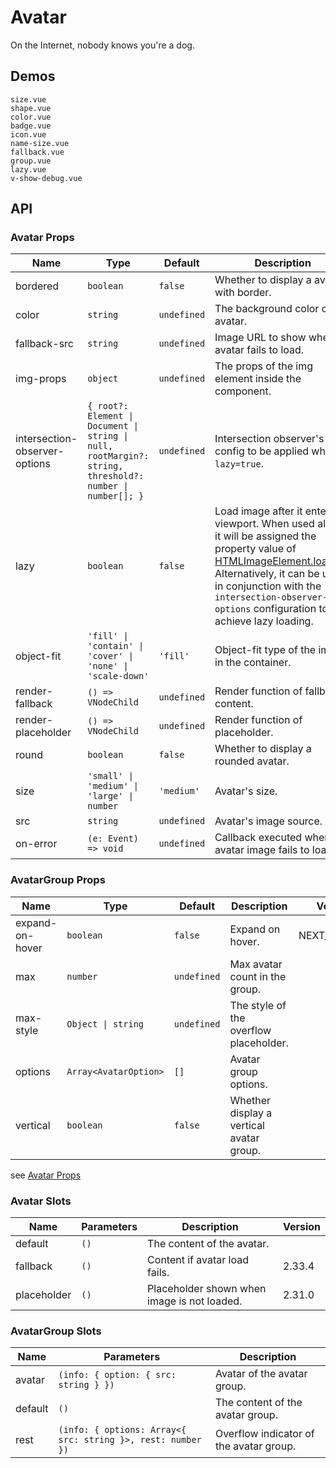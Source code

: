 # Avatar

On the Internet, nobody knows you're a dog.

## Demos

```demo
size.vue
shape.vue
color.vue
badge.vue
icon.vue
name-size.vue
fallback.vue
group.vue
lazy.vue
v-show-debug.vue
```

## API

### Avatar Props

| Name | Type | Default | Description | Version |
| --- | --- | --- | --- | --- |
| bordered | `boolean` | `false` | Whether to display a avatar with border. |  |
| color | `string` | `undefined` | The background color of the avatar. |  |
| fallback-src | `string` | `undefined` | Image URL to show when avatar fails to load. |  |
| img-props | `object` | `undefined` | The props of the img element inside the component. | 2.34.0 |
| intersection-observer-options | `{ root?: Element \| Document \| string \| null, rootMargin?: string, threshold?: number \| number[]; }` | `undefined` | Intersection observer's config to be applied when `lazy=true`. | 2.31.0 |
| lazy | `boolean` | `false` | Load image after it enters viewport. When used alone, it will be assigned the property value of [HTMLImageElement.loading](https://developer.mozilla.org/en-US/docs/Web/API/HTMLImageElement/loading). Alternatively, it can be used in conjunction with the `intersection-observer-options` configuration to achieve lazy loading. | 2.31.0 |
| object-fit | `'fill' \| 'contain' \| 'cover' \| 'none' \| 'scale-down'` | `'fill'` | Object-fit type of the image in the container. |  |
| render-fallback | `() => VNodeChild` | `undefined` | Render function of fallback content. | 2.33.4 |
| render-placeholder | `() => VNodeChild` | `undefined` | Render function of placeholder. | 2.33.4 |
| round | `boolean` | `false` | Whether to display a rounded avatar. |  |
| size | `'small' \| 'medium' \| 'large' \| number` | `'medium'` | Avatar's size. |
| src | `string` | `undefined` | Avatar's image source. |  |
| on-error | `(e: Event) => void` | `undefined` | Callback executed when the avatar image fails to load. |  |

### AvatarGroup Props

| Name | Type | Default | Description | Version |
| --- | --- | --- | --- | --- |
| expand-on-hover | `boolean` | `false` | Expand on hover. | NEXT_VERSION |
| max | `number` | `undefined` | Max avatar count in the group. |  |
| max-style | `Object \| string` | `undefined` | The style of the overflow placeholder. |  |
| options | `Array<AvatarOption>` | `[]` | Avatar group options. |  |
| vertical | `boolean` | `false` | Whether display a vertical avatar group. |  |

see [Avatar Props](#Avatar-Props)

### Avatar Slots

| Name | Parameters | Description | Version |
| --- | --- | --- | --- |
| default | `()` | The content of the avatar. |  |
| fallback | `()` | Content if avatar load fails. | 2.33.4 |
| placeholder | `()` | Placeholder shown when image is not loaded. | 2.31.0 |

### AvatarGroup Slots

| Name | Parameters | Description |
| --- | --- | --- |
| avatar | `(info: { option: { src: string } })` | Avatar of the avatar group. |
| default | `()` | The content of the avatar group. |
| rest | `(info: { options: Array<{ src: string }>, rest: number })` | Overflow indicator of the avatar group. |
